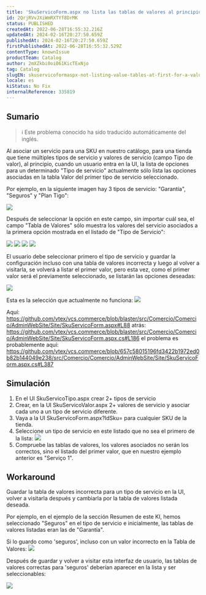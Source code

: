 ```yaml
---
title: 'SkuServicoForm.aspx no lista las tablas de valores al principio para un tipo de valor'
id: 2QrjRVvJXiWmRXTYf8DrMK
status: PUBLISHED
createdAt: 2022-06-28T16:55:32.216Z
updatedAt: 2024-02-16T20:27:50.659Z
publishedAt: 2024-02-16T20:27:50.659Z
firstPublishedAt: 2022-06-28T16:55:32.529Z
contentType: knownIssue
productTeam: Catalog
author: 2mXZkbi0oi061KicTExNjo
tag: Catalog
slugEN: skuservicoformaspx-not-listing-value-tables-at-first-for-a-value-type
locale: es
kiStatus: No Fix
internalReference: 335819
---
```


## Sumario

>ℹ️ Este problema conocido ha sido traducido automáticamente del inglés.

Al asociar un servicio para una SKU en nuestro catálogo, para una tienda que tiene múltiples tipos de servicio y valores de servicio (campo Tipo de valor), al principio, cuando un usuario entra en la UI, la lista de opciones para un determinado "Tipo de servicio" actualmente sólo lista las opciones asociadas en la tabla Valor del primer tipo de servicio seleccionado.

Por ejemplo, en la siguiente imagen hay 3 tipos de servicio: "Garantía", "Seguros" y "Plan Tigo":

 ![](https://raw.githubusercontent.com/vtexdocs/help-center-content/refs/heads/main/docs/es/known-issues/Catalog/skuservicoformaspx-no-lista-las-tablas-de-valores-al-principio-para-un-tipo-de-valor_1.png)

Después de seleccionar la opción en este campo, sin importar cuál sea, el campo "Tabla de Valores" sólo muestra los valores del servicio asociados a la primera opción mostrada en el listado de "Tipo de Servicio":

 ![](https://raw.githubusercontent.com/vtexdocs/help-center-content/refs/heads/main/docs/es/known-issues/Catalog/skuservicoformaspx-no-lista-las-tablas-de-valores-al-principio-para-un-tipo-de-valor_2.png)
 ![](https://raw.githubusercontent.com/vtexdocs/help-center-content/refs/heads/main/docs/es/known-issues/Catalog/skuservicoformaspx-no-lista-las-tablas-de-valores-al-principio-para-un-tipo-de-valor_3.png)
 ![](https://raw.githubusercontent.com/vtexdocs/help-center-content/refs/heads/main/docs/es/known-issues/Catalog/skuservicoformaspx-no-lista-las-tablas-de-valores-al-principio-para-un-tipo-de-valor_4.png)
 ![](https://raw.githubusercontent.com/vtexdocs/help-center-content/refs/heads/main/docs/es/known-issues/Catalog/skuservicoformaspx-no-lista-las-tablas-de-valores-al-principio-para-un-tipo-de-valor_5.png)

El usuario debe seleccionar primero el tipo de servicio y guardar la configuración incluso con una tabla de valores incorrecta y luego al volver a visitarla, se volverá a listar el primer valor, pero esta vez, como el primer valor será el previamente seleccionado, se listarán las opciones deseadas:

 ![](https://raw.githubusercontent.com/vtexdocs/help-center-content/refs/heads/main/docs/es/known-issues/Catalog/skuservicoformaspx-no-lista-las-tablas-de-valores-al-principio-para-un-tipo-de-valor_6.png)

Esta es la selección que actualmente no funciona:
 ![](https://raw.githubusercontent.com/vtexdocs/help-center-content/refs/heads/main/docs/es/known-issues/Catalog/skuservicoformaspx-no-lista-las-tablas-de-valores-al-principio-para-un-tipo-de-valor_7.png)

Aquí: https://github.com/vtex/vcs.commerce/blob/blaster/src/Comercio/Comercio/AdminWebSite/Site/SkuServicoForm.aspx#L88
atrás: https://github.com/vtex/vcs.commerce/blob/blaster/src/Comercio/Comercio/AdminWebSite/Site/SkuServicoForm.aspx.cs#L186
el problema es probablemente aquí: https://github.com/vtex/vcs.commerce/blob/657c58015196fd3422b1972ed0b82b144049e238/src/Comercio/Comercio/AdminWebSite/Site/SkuServicoForm.aspx.cs#L387

## Simulación


1) En el UI SkuServicoTipo.aspx crear 2+ tipos de servicio
2) Crear, en la UI SkuServicoValor.aspx 2+ valores de servicio y asociar cada uno a un tipo de servicio diferente.
3) Vaya a la UI SkuServicoForm.aspx?IdSku= para cualquier SKU de la tienda.
4) Seleccione un tipo de servicio en este listado que no sea el primero de la lista:
 ![](https://raw.githubusercontent.com/vtexdocs/help-center-content/refs/heads/main/docs/es/known-issues/Catalog/skuservicoformaspx-no-lista-las-tablas-de-valores-al-principio-para-un-tipo-de-valor_8.png)
5) Compruebe las tablas de valores, los valores asociados no serán los correctos, sino el listado del primer valor, que en nuestro ejemplo anterior es "Serviço 1".


## Workaround


Guardar la tabla de valores incorrecta para un tipo de servicio en la UI, volver a visitarla después y cambiarla por la tabla de valores listada deseada.

Por ejemplo, en el ejemplo de la sección Resumen de este KI, hemos seleccionado "Seguros" en el tipo de servicio e inicialmente, las tablas de valores listadas eran las de "Garantía".

Si lo guardo como 'seguros', incluso con un valor incorrecto en la Tabla de Valores:
 ![](https://raw.githubusercontent.com/vtexdocs/help-center-content/refs/heads/main/docs/es/known-issues/Catalog/skuservicoformaspx-no-lista-las-tablas-de-valores-al-principio-para-un-tipo-de-valor_9.png)

Después de guardar y volver a visitar esta interfaz de usuario, las tablas de valores correctas para 'seguros' deberían aparecer en la lista y ser seleccionables:

 ![](https://raw.githubusercontent.com/vtexdocs/help-center-content/refs/heads/main/docs/es/known-issues/Catalog/skuservicoformaspx-no-lista-las-tablas-de-valores-al-principio-para-un-tipo-de-valor_10.png)

